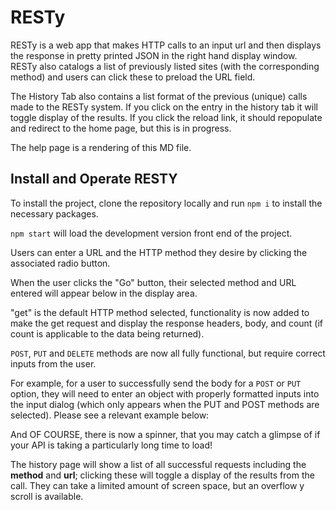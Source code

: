 # RESTy

RESTy is a web app that makes HTTP calls to an input url and then displays the response in pretty printed JSON in the right hand display window. RESTy also catalogs a list of previously listed sites (with the corresponding method) and users can click these to preload the URL field.

The History Tab also contains a list format of the previous (unique) calls made to the RESTy system. If you click on the entry in the history tab it will toggle display of the results. If you click the reload link, it should repopulate and redirect to the home page, but this is in progress.

The help page is a rendering of this MD file.

## Install and Operate RESTY

To install the project, clone the repository locally and run ```npm i``` to install the necessary packages.

```npm start``` will load the development version front end of the project.

Users can enter a URL and the HTTP method they desire by clicking the associated radio button.

When the user clicks the "Go" button, their selected method and URL entered will appear below in the display area.

"get" is the default HTTP method selected, functionality is now added to make the get request and display the response headers, body, and count (if count is applicable to the data being returned).

`POST`, `PUT` and `DELETE` methods are now all fully functional, but require correct inputs from the user.

For example, for a user to successfully send the body for a `POST` or `PUT` option, they will need to enter an object with properly formatted inputs into the input dialog (which only appears when the PUT and POST methods are selected). Please see a relevant example below:

And OF COURSE, there is now a spinner, that you may catch a glimpse of if your API is taking a particularly long time to load!

The history page will show a list of all successful requests including the **method** and **url**; clicking these will toggle a display of the results from the call. They can take a limited amount of screen space, but an overflow y scroll is available.
